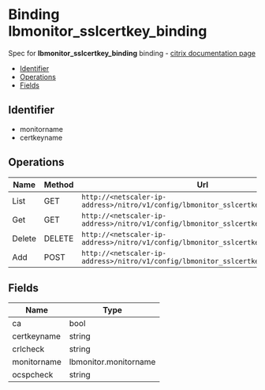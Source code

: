 # Binding lbmonitor_sslcertkey_binding

Spec for **lbmonitor_sslcertkey_binding** binding - [citrix documentation page](https://developer-docs.citrix.com/projects/netscaler-nitro-api/en/12.0/configuration//lbmonitor_sslcertkey_binding/lbmonitor_sslcertkey_binding/)

- [Identifier](#identifier)
- [Operations](#operations)
- [Fields](#fields)

## Identifier

- monitorname
- certkeyname

## Operations

| Name | Method | Url |
|----|----|----|
| List | GET | `http://<netscaler-ip-address>/nitro/v1/config/lbmonitor_sslcertkey_binding` |
| Get | GET | `http://<netscaler-ip-address>/nitro/v1/config/lbmonitor_sslcertkey_binding/<name>` |
| Delete | DELETE | `http://<netscaler-ip-address>/nitro/v1/config/lbmonitor_sslcertkey_binding/<name>` |
| Add | POST | `http://<netscaler-ip-address>/nitro/v1/config/lbmonitor_sslcertkey_binding` |

## Fields

| Name | Type |
|----|----|
| ca | bool |
| certkeyname | string |
| crlcheck | string |
| monitorname | lbmonitor.monitorname |
| ocspcheck | string |

